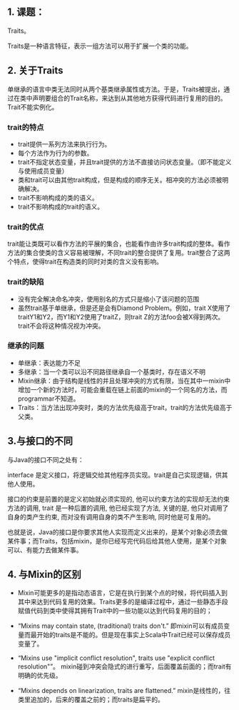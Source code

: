 ## 1. 课题：

Traits。

Traits是一种语言特征，表示一组方法可以用于扩展一个类的功能。


## 2. 关于Traits

单继承的语言中类无法同时从两个基类继承属性或方法。于是，Traits被提出，通过在类中声明要组合的Trait名称，来达到从其他地方获得代码进行复用的目的。Trait不能实例化。

### trait的特点

* trait提供一系列方法来执行行为。
* 每个方法作为行为的参数。
* trait不指定状态变量，并且trait提供的方法不直接访问状态变量。（即不能定义与使用成员变量）
* 类和trait可以由其他trait构成，但是构成的顺序无关。相冲突的方法必须被明确解决。
* trait不影响构成的类的语义。
* trait不影响构成的trait的语义。

### trait的优点

trait能让类既可以看作方法的平展的集合，也能看作由许多trait构成的整体。看作方法的集合使类的含义容易被理解，不同trait的整合提供了复用。trait整合了这两个特点，使得trait在构造类的同时对类的含义没有影响。


### trait的缺陷

* 没有完全解决命名冲突，使用别名的方式只是缩小了该问题的范围
* 虽然trait基于单继承，但是还是会有Diamond Problem。例如，trait X使用了traitY1和Y2，而Y1和Y2使用了traitZ，则trait Z的方法foo会被X得到两次。trait不会将这种情况视为冲突。


### 继承的问题

* 单继承：表达能力不足
* 多继承：当一个类可以沿不同路径继承自一个基类时，存在语义不明
* Mixin继承：由于结构是线性的并且处理冲突的方式有限，当在其中一mixin中增加一个新的方法时，可能会重载在链上前面的mixin的一个同名的方法，而programmar不知道。
* Traits：当方法出现冲突时，类的方法优先级高于trait，trait的方法优先级高于父类。


## 3.与接口的不同


与Java的接口不同之处有：

interface 是定义接口，将逻辑交给其他程序员实现。trait是自己实现逻辑，供其他人使用。

接口的约束是前置的是定义初始就必须实现的, 他可以约束方法的实现却无法约束方法的调用, trait 是一种后置的调用, 他已经实现了方法, 关键的是, 他只对调用了自身的类产生约束, 而对没有调用自身的类不产生影响, 同时他是可复用的。

也就是说，Java的接口是你要求其他人实现而定义出来的，是某个对象必须去做某件事；而Traits，包括mixin，是你已经写完代码后给其他人使用，是某个对象可以、有能力去做某件事。

## 4. 与Mixin的区别

* Mixin可能更多的是指动态语言，它是在执行到某个点的时候，将代码插入到其中来达到代码复用的效果。Traits更多的是编译过程中，通过一些静态手段赋值代码到类中使得其拥有Trait中的一些功能以达到代码复用的目的；

* “Mixins may contain state, (traditional) traits don't.” 即mixin可以有成员变量而最开始的traits是不能的。但是现在事实上Scala中Trait已经可以保存成员变量了。 

* “Mixins use "implicit conflict resolution", traits use "explicit conflict resolution"”。 mixin碰到冲突会隐式的进行重写，后面覆盖前面的；而trait有明确的优先级。

* “Mixins depends on linearization, traits are flattened.” mixin是线性的，往类里追加的，后来的覆盖之前的；而traits是扁平的。